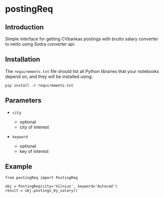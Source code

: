 # postingReq

## Introduction

Simple interface for getting CVbankas postings with brutto salary converter
to netto using Sodra converter api.

## Installation

The `requirements.txt` file should list all Python libraries that your notebooks
depend on, and they will be installed using:

```
pip install -r requirements.txt
```
## Parameters

* `city`

  - optional
  - city of interest

* `keyword`

  - optional
  - key of interest

## Example

```
from postingReq import PostingReq

obj = PostingReq(city='Vilnius', keyword='Autocad')
result = obj.postings_by_salary()
```